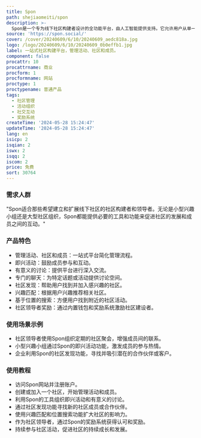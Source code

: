```yaml
---
title: Spon
path: shejiaomeiti/spon
description: >-
  Spon是一个专为线下社区构建者设计的全功能平台，由人工智能提供支持。它允许用户从单一界面管理活动、社区和成员。它提供了多种工具来促进社区成员之间的互动，如即兴活动、有意义的讨论和专门的聊天。Spon还提供了社区发现、兴趣匹配和基于位置的搜索功能，帮助用户扩大社区影响力。此外，Spon还提供了一个内置钱包和真实奖励系统，鼓励社区领导者通过他们的努力获得认可和奖励。Spon的愿景是超越事件本身，强调社区的支持、友谊、勇气、好奇心、联系和爱。
source: 'https://spon.social/'
cover: /cover/20240609/6/10/20240609_aedc818a.jpg
logo: /logo/20240609/6/10/20240609_0b0effb1.jpg
label: 一站式社区构建平台，管理活动、社区和成员。
component: false
procattr: 10
procattrname: 商业
procform: 1
procformname: 网站
proctype: 1
proctypename: 普通产品
tags:
  - 社区管理
  - 活动组织
  - 社交互动
  - 奖励系统
createTime: '2024-05-28 15:24:47'
updateTime: '2024-05-28 15:24:47'
lang: en
isicp: 2
isqian: 2
iswx: 2
isqq: 2
iscom: 2
price: 免费
sort: 30764
---
```




### 需求人群
"Spon适合那些希望建立和扩展线下社区的社区构建者和领导者。无论是小型兴趣小组还是大型社区组织，Spon都能提供必要的工具和功能来促进社区的发展和成员之间的互动。"

### 产品特色
* 管理活动、社区和成员：一站式平台简化管理流程。
* 即兴活动：鼓励成员参与和互动。
* 有意义的讨论：提供平台进行深入交流。
* 专门的聊天：为特定话题或活动提供讨论空间。
* 社区发现：帮助用户找到并加入感兴趣的社区。
* 兴趣匹配：根据用户兴趣推荐相关社区。
* 基于位置的搜索：方便用户找到附近的社区活动。
* 社区领导者奖励：通过内置钱包和奖励系统激励社区建设者。

### 使用场景示例
* 社区领导者使用Spon组织定期的社区聚会，增强成员间的联系。
* 小型兴趣小组通过Spon的即兴活动功能，激发成员的参与热情。
* 企业利用Spon的社区发现功能，寻找并吸引潜在的合作伙伴或客户。

### 使用教程
* 访问Spon网站并注册账户。
* 创建或加入一个社区，开始管理活动和成员。
* 利用Spon的工具组织即兴活动和有意义的讨论。
* 通过社区发现功能寻找新的社区成员或合作伙伴。
* 使用兴趣匹配和位置搜索功能扩大社区的影响力。
* 作为社区领导者，通过Spon的奖励系统获得认可和奖励。
* 持续参与社区活动，促进社区的持续成长和发展。

  

